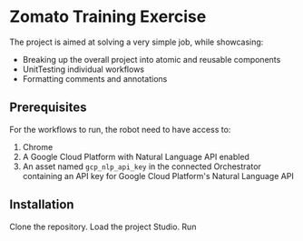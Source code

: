 # Zomato Training Exercise

The project is aimed at solving a very simple job, while showcasing:
* Breaking up the overall project into atomic and reusable components
* UnitTesting individual workflows
* Formatting comments and annotations

## Prerequisites
For the workflows to run, the robot need to have access to:
1. Chrome
3. A Google Cloud Platform with Natural Language API enabled
2. An asset named `gcp_nlp_api_key` in the connected Orchestrator containing an API key for Google Cloud Platform's Natural Language API

## Installation
Clone the repository. Load the project Studio. Run 
